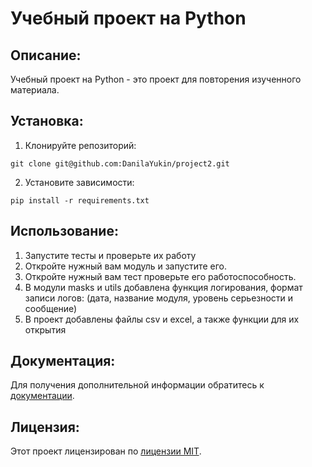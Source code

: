 # Учебный проект на Python

## Описание:

Учебный проект на Python - это проект для повторения изученного материала.

## Установка:

1. Клонируйте репозиторий:

```
git clone git@github.com:DanilaYukin/project2.git
```

2. Установите зависимости:

```
pip install -r requirements.txt
```

## Использование:

1. Запустите тесты и проверьте их работу
2. Откройте нужный вам модуль и запустите его.
3. Откройте нужный вам тест проверьте его работоспособность.
4. В модули masks и utils добавлена функция логирования, формат записи логов: (дата, название модуля, уровень серьезности и сообщение)
5. В проект добавлены файлы csv и excel, а также функции для их открытия

## Документация:

Для получения дополнительной информации обратитесь к [документации](docs/README.md).

## Лицензия:

Этот проект лицензирован по [лицензии MIT](LICENSE).
